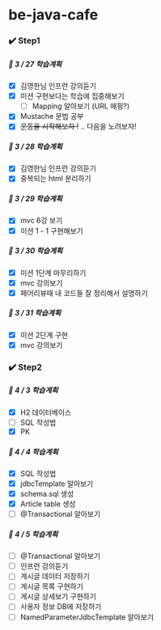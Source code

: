 # be-java-cafe

### ✔️ Step1

##### 📌 3 / 27 학습계획

- [x] 김영한님 인프런 강의듣기
- [x] 미션 구현보다는 학습에 집중해보기
    - [ ] Mapping 알아보기 (URL 매핑?)
- [x] Mustache 문법 공부
- [x] ~~운동을 시작해보자 !~~ .. 다음을 노려보자!

##### 📌 3 / 28 학습계획

- [x] 김영한님 인프런 강의듣기
- [x] 중복되는 html 분리하기

##### 📌 3 / 29 학습계획

- [x] mvc 6강 보기
- [x] 미션 1 - 1 구현해보기

##### 📌 3 / 30 학습계획

- [x] 미션 1단계 마무리하기
- [x] mvc 강의보기
- [x] 페어리뷰때 내 코드들 잘 정리해서 설명하기

##### 📌 3 / 31 학습계획

- [x] 미션 2단계 구현
- [x] mvc 강의보기

### ✔️ Step2

##### 📌 4 / 3 학습계획

- [x] H2 데이터베이스
- [ ] SQL 작성법
- [x] PK

##### 📌 4 / 4 학습계획

- [x] SQL 작성법
- [x] jdbcTemplate 알아보기
- [x] schema.sql 생성
- [x] Article table 생성
- [ ] @Transactional 알아보기

##### 📌 4 / 5 학습계획

- [ ] @Transactional 알아보기
- [ ] 인프런 강의듣기
- [ ] 게시글 데이터 저장하기
- [ ] 게시글 목록 구현하기
- [ ] 게시글 상세보기 구현하기
- [ ] 사용자 정보 DB에 저장하기
- [ ] NamedParameterJdbcTemplate 알아보기
